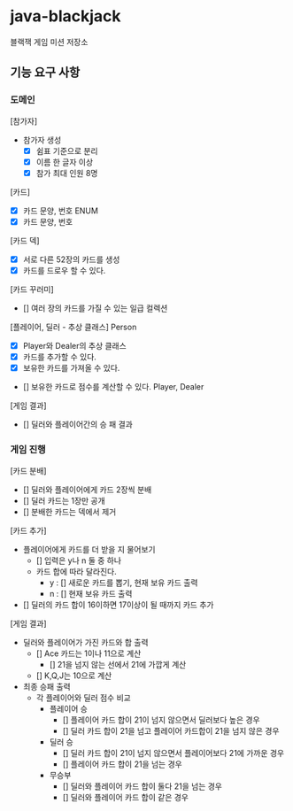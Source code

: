 # java-blackjack
블랙잭 게임 미션 저장소

## 기능 요구 사항

### 도메인

[참가자]
- 참가자 생성
    - [x] 쉼표 기준으로 분리
    - [x] 이름 한 글자 이상
    - [x] 참가 최대 인원 8명
    
[카드]
- [x] 카드 문양, 번호 ENUM
- [x] 카드 문양, 번호

[카드 덱]
- [x] 서로 다른 52장의 카드를 생성
- [x] 카드를 드로우 할 수 있다.

[카드 꾸러미]
- [] 여러 장의 카드를 가질 수 있는 일급 컬렉션

[플레이어, 딜러 - 추상 클래스]
Person
- [x] Player와 Dealer의 추상 클래스
- [x] 카드를 추가할 수 있다.
- [x] 보유한 카드를 가져올 수 있다.
- [] 보유한 카드로 점수를 계산할 수 있다.
Player, Dealer

[게임 결과]
- [] 딜러와 플레이어간의 승 패 결과

### 게임 진행

[카드 분배]
- [] 딜러와 플레이어에게 카드 2장씩 분배
- [] 딜러 카드는 1장만 공개
- [] 분배한 카드는 덱에서 제거

[카드 추가]
- 플레이어에게 카드를 더 받을 지 물어보기
    - [] 입력은 y나 n 둘 중 하나
    - 카드 합에 따라 달라진다.
        - y : [] 새로운 카드를 뽑기, 현재 보유 카드 출력
        - n : [] 현재 보유 카드 출력
- [] 딜러의 카드 합이 16이하면 17이상이 될 때까지 카드 추가

[게임 결과]
- 딜러와 플레이어가 가진 카드와 합 출력
    - [] Ace 카드는 1이나 11으로 계산
        - [] 21을 넘지 않는 선에서 21에 가깝게 계산
    - [] K,Q,J는 10으로 계산
- 최종 승패 출력
    - 각 플레이어와 딜러 점수 비교
        - 플레이어 승
            - [] 플레이어 카드 합이 21이 넘지 않으면서 딜러보다 높은 경우
            - [] 딜러 카드 합이 21을 넘고 플레이어 카드합이 21을 넘지 않은 경우
        - 딜러 승
            - [] 딜러 카드 합이 21이 넘지 않으면서 플레이어보다 21에 가까운 경우
            - [] 플레이어 카드 합이 21을 넘는 경우
        - 무승부
            - [] 딜러와 플레이어 카드 합이 둘다 21을 넘는 경우
            - [] 딜러와 플레이어 카드 합이 같은 경우
